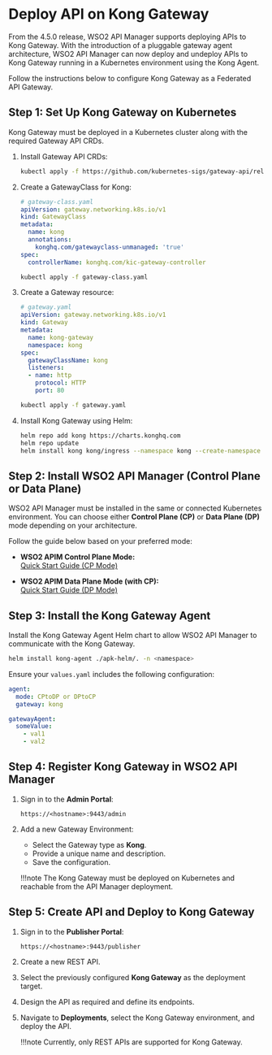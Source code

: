# Deploy API on Kong Gateway

From the 4.5.0 release, WSO2 API Manager supports deploying APIs to Kong Gateway. With the introduction of a pluggable gateway agent architecture, WSO2 API Manager can now deploy and undeploy APIs to Kong Gateway running in a Kubernetes environment using the Kong Agent.

Follow the instructions below to configure Kong Gateway as a Federated API Gateway.

## Step 1: Set Up Kong Gateway on Kubernetes

Kong Gateway must be deployed in a Kubernetes cluster along with the required Gateway API CRDs.

1. Install Gateway API CRDs:
    ```bash
    kubectl apply -f https://github.com/kubernetes-sigs/gateway-api/releases/download/v1.1.0/standard-install.yaml
    ```

2. Create a GatewayClass for Kong:
    ```yaml
    # gateway-class.yaml
    apiVersion: gateway.networking.k8s.io/v1
    kind: GatewayClass
    metadata:
      name: kong
      annotations:
        konghq.com/gatewayclass-unmanaged: 'true'
    spec:
      controllerName: konghq.com/kic-gateway-controller
    ```

    ```bash
    kubectl apply -f gateway-class.yaml
    ```

3. Create a Gateway resource:
    ```yaml
    # gateway.yaml
    apiVersion: gateway.networking.k8s.io/v1
    kind: Gateway
    metadata:
      name: kong-gateway
      namespace: kong
    spec:
      gatewayClassName: kong
      listeners:
      - name: http
        protocol: HTTP
        port: 80
    ```

    ```bash
    kubectl apply -f gateway.yaml
    ```

4. Install Kong Gateway using Helm:
    ```bash
    helm repo add kong https://charts.konghq.com
    helm repo update
    helm install kong kong/ingress --namespace kong --create-namespace
    ```

## Step 2: Install WSO2 API Manager (Control Plane or Data Plane)

WSO2 API Manager must be installed in the same or connected Kubernetes environment. You can choose either **Control Plane (CP)** or **Data Plane (DP)** mode depending on your architecture.

Follow the guide below based on your preferred mode:

- **WSO2 APIM Control Plane Mode:**  
  [Quick Start Guide (CP Mode)](https://apk.docs.wso2.com/en/latest/get-started/quick-start-guide-as-gateway/)

- **WSO2 APIM Data Plane Mode (with CP):**  
  [Quick Start Guide (DP Mode)](https://apk.docs.wso2.com/en/latest/get-started/quick-start-guide-with-cp/)

## Step 3: Install the Kong Gateway Agent

Install the Kong Gateway Agent Helm chart to allow WSO2 API Manager to communicate with the Kong Gateway.

```bash
helm install kong-agent ./apk-helm/. -n <namespace>
```

Ensure your `values.yaml` includes the following configuration:

```yaml
agent:
  mode: CPtoDP or DPtoCP
  gateway: kong

gatewayAgent:
  someValue:
    - val1
    - val2
```

## Step 4: Register Kong Gateway in WSO2 API Manager

1. Sign in to the **Admin Portal**:

    ```
    https://<hostname>:9443/admin
    ```

2. Add a new Gateway Environment:
    - Select the Gateway type as **Kong**.
    - Provide a unique name and description.
    - Save the configuration.

    !!!note
        The Kong Gateway must be deployed on Kubernetes and reachable from the API Manager deployment.

## Step 5: Create API and Deploy to Kong Gateway

1. Sign in to the **Publisher Portal**:

    ```
    https://<hostname>:9443/publisher
    ```

2. Create a new REST API.
3. Select the previously configured **Kong Gateway** as the deployment target.
4. Design the API as required and define its endpoints.
5. Navigate to **Deployments**, select the Kong Gateway environment, and deploy the API.

    !!!note
        Currently, only REST APIs are supported for Kong Gateway.